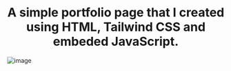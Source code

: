 <h1 style="text-align: center;">A simple portfolio page that I created using HTML, Tailwind CSS and embeded JavaScript.</h1>

![image](https://github.com/user-attachments/assets/cd589bdf-9ff5-42f2-b4f5-5b6813ed3151)
